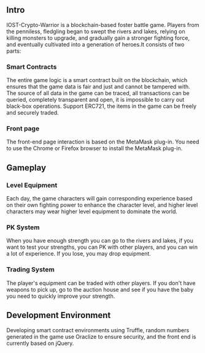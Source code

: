 ## Intro
IOST-Crypto-Warrior is a blockchain-based foster battle game. Players from the penniless, fledgling began to swept the rivers and lakes, relying on killing monsters to upgrade, and gradually gain a stronger fighting force, and eventually cultivated into a generation of heroes.It consists of two parts:

### Smart Contracts
The entire game logic is a smart contract built on the blockchain, which ensures that the game data is fair and just and cannot be tampered with. The source of all data in the game can be traced, all transactions can be queried, completely transparent and open, it is impossible to carry out black-box operations. Support ERC721, the items in the game can be freely and securely traded.

### Front page
The front-end page interaction is based on the MetaMask plug-in. You need to use the Chrome or Firefox browser to install the MetaMask plug-in.

## Gameplay
### Level Equipment
Each day, the game characters will gain corresponding experience based on their own fighting power to enhance the character level, and higher level characters may wear higher level equipment to dominate the world.
### PK System
When you have enough strength you can go to the rivers and lakes, if you want to test your strengths, you can PK with other players, and you can win a lot of experience. If you lose, you may drop equipment.
### Trading System
The player's equipment can be traded with other players. If you don't have weapons to pick up, go to the auction house and see if you have the baby you need to quickly improve your strength.

## Development Environment
Developing smart contract environments using Truffle, random numbers generated in the game use Oraclize to ensure security, and the front end is currently based on jQuery.
